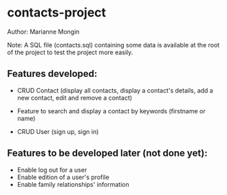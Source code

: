 # contacts-project


Author: Marianne Mongin  

Note: A SQL file (contacts.sql) containing some data is available at the root of the project to test the project more easily.


## Features developed:  

  - CRUD Contact (display all contacts, display a contact's details, add a new contact, edit and remove a contact)  
  - Feature to search and display a contact by keywords (firstname or name)  
  
  - CRUD User (sign up, sign in)  
  
  
  ## Features to be developed later (not done yet):  
  
  - Enable log out for a user  
  - Enable edition of a user's profile
  - Enable family relationships' information  
    
